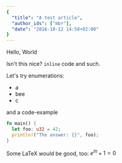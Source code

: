 ```yaml
---
{
  "title": "A test article",
  "author_ids": ["mbr"],
  "date": "2016-10-12 14:58+02:00"
}
---
```


Hello, World

Isn't this nice? `inline` code and such.

Let's try enumerations:

* a
* bee
* c

and a code-example

```rust
fn main() {
  let foo: u32 = 42;
  println!("The answer: {}", foo);
}
```

Some LaTeX would be good, too: $e^{i\pi} + 1 = 0$
